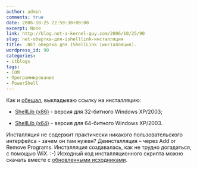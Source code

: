 ```yaml
---
author: admin
comments: true
date: 2006-10-25 22:59:38+00:00
excerpt: None
link: http://blog.not-a-kernel-guy.com/2006/10/25/90
slug: net-обертка-для-ishelllink-инсталляция
title: .NET обертка для IShellLink (инсталляция).
wordpress_id: 90
categories:
- itblogs
tags:
- COM
- Программирование
- PowerShell
---
```


Как и [обещал](http://blog.not-a-kernel-guy.com/2006/10/22/87), выкладываю ссылку на инсталляцию:

  * [ShellLib (x86)](http://blog.not-a-kernel-guy.com/wp-content/uploads/2006/10/ShellLib_x86.msi) - версия для 32-битного Windows XP/2003;

  * [ShellLib (x64)](http://blog.not-a-kernel-guy.com/wp-content/uploads/2006/10/ShellLib_x64.msi) - версия для 64-битного Windows XP/2003. 

Инсталляция не содержит практически никакого пользовательского интерфейса - зачем он там нужен? Деинсталляция – через Add or Remove Programs. Инсталляция создавалась, как не трудно догадаться, с помощью WiX. :-) Исходный код инсталляционного скрипта можно скачать вместе с [обновленными исходниками](http://blog.not-a-kernel-guy.com/wp-content/uploads/2006/10/ShellLib_src.zip).
